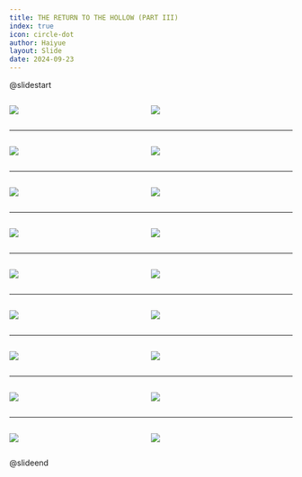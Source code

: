 ```yaml
---
title: THE RETURN TO THE HOLLOW (PART III)
index: true
icon: circle-dot
author: Haiyue
layout: Slide
date: 2024-09-23
---
```

 
@slidestart

<div style="display:flex">
<div style="flex:1">

![](/reading/english/Level-T/THE%20RETURN%20TO%20THE%20HOLLOW%20(PART%20III)/001.webp)
</div>
<div style="flex:1">

![](/reading/english/Level-T/THE%20RETURN%20TO%20THE%20HOLLOW%20(PART%20III)/002.webp)
</div>
</div>

---

<div style="display:flex">
<div style="flex:1">

![](/reading/english/Level-T/THE%20RETURN%20TO%20THE%20HOLLOW%20(PART%20III)/003.webp)
</div>
<div style="flex:1">

![](/reading/english/Level-T/THE%20RETURN%20TO%20THE%20HOLLOW%20(PART%20III)/004.webp)
</div>
</div>

---

<div style="display:flex">
<div style="flex:1">

![](/reading/english/Level-T/THE%20RETURN%20TO%20THE%20HOLLOW%20(PART%20III)/005.webp)
</div>
<div style="flex:1">

![](/reading/english/Level-T/THE%20RETURN%20TO%20THE%20HOLLOW%20(PART%20III)/006.webp)
</div>
</div>

---

<div style="display:flex">
<div style="flex:1">

![](/reading/english/Level-T/THE%20RETURN%20TO%20THE%20HOLLOW%20(PART%20III)/007.webp)
</div>
<div style="flex:1">

![](/reading/english/Level-T/THE%20RETURN%20TO%20THE%20HOLLOW%20(PART%20III)/008.webp)
</div>
</div>

---

<div style="display:flex">
<div style="flex:1">

![](/reading/english/Level-T/THE%20RETURN%20TO%20THE%20HOLLOW%20(PART%20III)/009.webp)
</div>
<div style="flex:1">

![](/reading/english/Level-T/THE%20RETURN%20TO%20THE%20HOLLOW%20(PART%20III)/010.webp)
</div>
</div>

---

<div style="display:flex">
<div style="flex:1">

![](/reading/english/Level-T/THE%20RETURN%20TO%20THE%20HOLLOW%20(PART%20III)/011.webp)
</div>
<div style="flex:1">

![](/reading/english/Level-T/THE%20RETURN%20TO%20THE%20HOLLOW%20(PART%20III)/012.webp)
</div>
</div>

---

<div style="display:flex">
<div style="flex:1">

![](/reading/english/Level-T/THE%20RETURN%20TO%20THE%20HOLLOW%20(PART%20III)/013.webp)
</div>
<div style="flex:1">

![](/reading/english/Level-T/THE%20RETURN%20TO%20THE%20HOLLOW%20(PART%20III)/014.webp)
</div>
</div>

---

<div style="display:flex">
<div style="flex:1">

![](/reading/english/Level-T/THE%20RETURN%20TO%20THE%20HOLLOW%20(PART%20III)/015.webp)
</div>
<div style="flex:1">

![](/reading/english/Level-T/THE%20RETURN%20TO%20THE%20HOLLOW%20(PART%20III)/016.webp)
</div>
</div>

---

<div style="display:flex">
<div style="flex:1">

![](/reading/english/Level-T/THE%20RETURN%20TO%20THE%20HOLLOW%20(PART%20III)/017.webp)
</div>
<div style="flex:1">

![](/reading/english/Level-T/THE%20RETURN%20TO%20THE%20HOLLOW%20(PART%20III)/018.webp)
</div>
</div>

@slideend